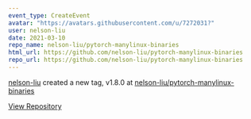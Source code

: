 ```yaml
---
event_type: CreateEvent
avatar: "https://avatars.githubusercontent.com/u/7272031?"
user: nelson-liu
date: 2021-03-10
repo_name: nelson-liu/pytorch-manylinux-binaries
html_url: https://github.com/nelson-liu/pytorch-manylinux-binaries
repo_url: https://github.com/nelson-liu/pytorch-manylinux-binaries
---
```


<a href='https://github.com/nelson-liu' target='_blank'>nelson-liu</a> created a new tag, v1.8.0 at <a href='https://github.com/nelson-liu/pytorch-manylinux-binaries' target='_blank'>nelson-liu/pytorch-manylinux-binaries</a>

<a href='https://github.com/nelson-liu/pytorch-manylinux-binaries' target='_blank'>View Repository</a>